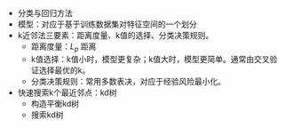 - 分类与回归方法
- 模型：对应于基于训练数据集对特征空间的一个划分
- k近邻法三要素：距离度量、k值的选择、分类决策规则。
  - 距离度量：$L_p$ 距离
  - k值选择：k值小时，模型更复杂；k值大时，模型更简单。通常由交叉验证选择最优的k。
  - 分类决策规则：常用多数表决，对应于经验风险最小化。
- 快速搜索k个最近邻点：kd树
  - 构造平衡kd树
  - 搜索kd树
